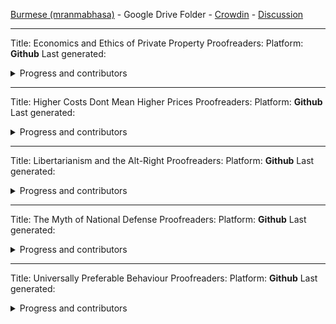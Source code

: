 
[Burmese (mranmabhasa)](https://github.com/ancap-ch/from-en/tree/utopian/my) - Google Drive Folder - [Crowdin](https://crowdin.com/project/ancap-ch/my) - [Discussion](https://MM.ancap.ch)

---

Title: Economics and Ethics of Private Property
Proofreaders: 
Platform: **Github**
Last generated: 

<details>
  <summary>Progress and contributors</summary>

| file name | translated | reviewed | translators |
| - | - | - | - |
| 01_pref2nd_ed.md | :x: | :x: |  |
| 02_pref1st_ed.md | :x: | :x: |  |
| 03_p01.md | :x: | :x: |  |
| 03_p01_ch01_01.md | :x: | :x: | |
| 03_p01_ch01_02.md | :x: | :x: | |
| 03_p01_ch01_03.md | :x: | :x: | |
| 03_p01_ch02_01.md | :x: | :x: | |
| 03_p01_ch02_02.md | :x: | :x: | |
| 03_p01_ch02_03.md | :x: | :x: | |
| 03_p01_ch02_04.md | :x: | :x: | |
| 03_p01_ch02_05.md | :x: | :x: | |
| 03_p01_ch03_01.md | :x: | :x: | |
| 03_p01_ch03_02.md | :x: | :x: | |
| 03_p01_ch03_03.md | :x: | :x: | |
| 03_p01_ch03_04.md | :x: | :x: | |
| 03_p01_ch03_05.md | :x: | :x: | |
| 03_p01_ch04_01.md | :x: | :x: | |
| 03_p01_ch04_02.md | :x: | :x: | |
| 03_p01_ch05_01.md | :x: | :x: | |
| 03_p01_ch05_02.md | :x: | :x: | |
| 03_p01_ch05_03.md | :x: | :x: | |
| 03_p01_ch05_04.md | :x: | :x: | |
| 03_p01_ch06_01.md | :x: | :x: | |
| 03_p01_ch06_02.md | :x: | :x: | |
| 03_p01_ch06_03.md | :x: | :x: | |
| 03_p01_ch07_01.md | :x: | :x: | |
| 03_p01_ch07_02.md | :x: | :x: | |
| 03_p01_ch07_03.md | :x: | :x: | |
| 03_p01_ch07_04.md | :x: | :x: | |
| 03_p01_ch07_05.md | :x: | :x: | |
| 03_p01_ch07_06.md | :x: | :x: | |
| 03_p01_ch08.md | :x: | :x: | |
| < more files to be added > | | | |
| 03_p02.md | :x: | :x: | |
| 03_p02_ch13.md | :x: | :x: | |
| < more files to be added > | | | |

</details>



---

Title: Higher Costs Dont Mean Higher Prices
Proofreaders: 
Platform: **Github**
Last generated:

<details>
  <summary>Progress and contributors</summary>

| file name | translated | reviewed | translators |
| - | - | - | - |
| essay.md | :x: | :x: |  |

</details>

---

Title: Libertarianism and the Alt-Right
Proofreaders: 
Platform: **Github**
Last generated:

<details>
  <summary>Progress and contributors</summary>

| file name | translated | reviewed | translators |
| - | - | - | - |
| 01_speech.md | :x: | :x: |  |

</details>


---

Title: The Myth of National Defense
Proofreaders: 
Platform: **Github**
Last generated:

<details>
  <summary>Progress and contributors</summary>

| file name | translated | reviewed | translators |
| - | - | - | - |
| intro.md | :x: | :x: |  |
| <more files to be added> | :x: | :x: |  |

</details>


---

Title: Universally Preferable Behaviour
Proofreaders: 
Platform: **Github**
Last generated:

<details>
  <summary>Progress and contributors</summary>

| file name | translated | reviewed | translators |
| - | - | - | - |
| p00_ch01_foreword.md | :x: | :x: |  |
| p00_ch02_intro.md | :x: | :x: |  |
| p01.md | :x: | :x: |  |
| p01_ch01_a_framework.md | :x: | :x: |  |
| p01_ch02_internal.md | :x: | :x: |  |
| p01_ch03_ethics.md | :x: | :x: |  |
| p01_ch04_pref.md | :x: | :x: |  |
| p01_ch05_01_univ.md | :x: | :x: |  |
| p01_ch05_02_univ.md | :x: | :x: |  |
| p01_ch06_upb.md | :x: | :x: |  |
| p01_ch07_init.md | :x: | :x: |  |
| p01_ch08_lifeboat.md | :x: | :x: |  |
| p01_ch09_the_beast.md | :x: | :x: |  |
| p02.md | :x: | :x: |  |
| p02_ch01_ethical_categories.md | :x: | :x: |  |
| p02_ch02_the_first_test_rape.md | :x: | :x: |  |
| p02_ch03_the_second_test_murder.md | :x: | :x: |  |
| p02_ch04_the_third_test_theft.md | :x: | :x: |  |
| p02_ch05_the_forth_test_fraud.md | :x: | :x: |  |
| p02_ch06_the_fifth_test_lying.md | :x: | :x: |  |
| p02_ch07_01_more_challenging_tests_of_upb.md | :x: | :x: |  |
| p02_ch07_02_more_challenging_tests_of_upb.md | :x: | :x: |  |
| p03.md | :x: | :x: |  |
| p03_ch01_the_value_of_universally_preferable_behaviour.md | :x: | :x: |  |
| p03_ch02_the_null_zone_revisited.md | :x: | :x: |  |
| p03_ch03_01_existence_versus_non-existence.md | :x: | :x: |  |
| p03_ch03_02_existence_versus_non-existence.md | :x: | :x: |  |
| p03_ch03_03_existence_versus_non-existence.md | :x: | :x: |  |
| p03_ch04_additional_proofs.md | :x: | :x: |  |
| p03_ch05_parallels.md | :x: | :x: |  |
| p04.md | :x: | :x: |  |
| p05_appendices.md | :x: | :x: |  |

</details>


